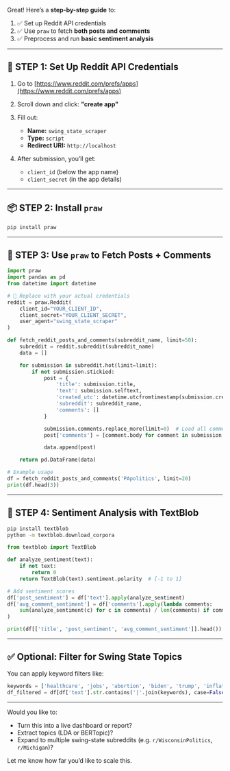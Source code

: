 Great! Here’s a **step-by-step guide** to:

1. ✅ Set up Reddit API credentials
2. ✅ Use `praw` to fetch **both posts and comments**
3. ✅ Preprocess and run **basic sentiment analysis**

---

## 🔐 STEP 1: Set Up Reddit API Credentials

1. Go to [https://www.reddit.com/prefs/apps](https://www.reddit.com/prefs/apps)
2. Scroll down and click: **"create app"**
3. Fill out:

   * **Name:** `swing_state_scraper`
   * **Type:** `script`
   * **Redirect URI:** `http://localhost`
4. After submission, you’ll get:

   * `client_id` (below the app name)
   * `client_secret` (in the app details)

---

## 📦 STEP 2: Install `praw`

```bash
pip install praw
```

---

## 🧪 STEP 3: Use `praw` to Fetch Posts + Comments

```python
import praw
import pandas as pd
from datetime import datetime

# 🔑 Replace with your actual credentials
reddit = praw.Reddit(
    client_id="YOUR_CLIENT_ID",
    client_secret="YOUR_CLIENT_SECRET",
    user_agent="swing_state_scraper"
)

def fetch_reddit_posts_and_comments(subreddit_name, limit=50):
    subreddit = reddit.subreddit(subreddit_name)
    data = []

    for submission in subreddit.hot(limit=limit):
        if not submission.stickied:
            post = {
                'title': submission.title,
                'text': submission.selftext,
                'created_utc': datetime.utcfromtimestamp(submission.created_utc),
                'subreddit': subreddit_name,
                'comments': []
            }

            submission.comments.replace_more(limit=0)  # Load all comments
            post['comments'] = [comment.body for comment in submission.comments[:10]]  # Top 10 comments

            data.append(post)

    return pd.DataFrame(data)

# Example usage
df = fetch_reddit_posts_and_comments('PApolitics', limit=20)
print(df.head(3))
```

---

## 💬 STEP 4: Sentiment Analysis with TextBlob

```bash
pip install textblob
python -m textblob.download_corpora
```

```python
from textblob import TextBlob

def analyze_sentiment(text):
    if not text:
        return 0
    return TextBlob(text).sentiment.polarity  # [-1 to 1]

# Add sentiment scores
df['post_sentiment'] = df['text'].apply(analyze_sentiment)
df['avg_comment_sentiment'] = df['comments'].apply(lambda comments: 
    sum(analyze_sentiment(c) for c in comments) / len(comments) if comments else 0
)

print(df[['title', 'post_sentiment', 'avg_comment_sentiment']].head())
```

---

## ✅ Optional: Filter for Swing State Topics

You can apply keyword filters like:

```python
keywords = ['healthcare', 'jobs', 'abortion', 'biden', 'trump', 'inflation']
df_filtered = df[df['text'].str.contains('|'.join(keywords), case=False)]
```

---

Would you like to:

* Turn this into a live dashboard or report?
* Extract topics (LDA or BERTopic)?
* Expand to multiple swing-state subreddits (e.g. `r/WisconsinPolitics`, `r/Michigan`)?

Let me know how far you’d like to scale this.
